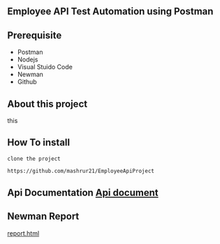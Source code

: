 ## Employee API Test Automation using Postman

## Prerequisite
- Postman
- Nodejs
- Visual Stuido Code
- Newman
- Github

## About this project
this

## How To install
```clone the project```
``` bash
https://github.com/mashrur21/EmployeeApiProject
```

## Api Documentation [Api document](https://api.postman.com/collections/48316334-e4e5e95e-722d-45e6-85df-f8bc082ec0d7?access_key=PMAT-01K62MXMQQ7M4B8AD0K4Z921V9)

## Newman Report
[report.html](https://github.com/user-attachments/files/22627170/report.html)
